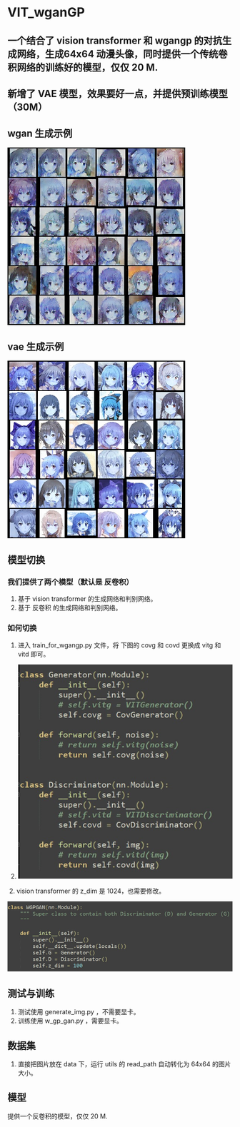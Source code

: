 # VIT_wganGP


## 一个结合了 vision transformer 和 wgangp 的对抗生成网络，生成64x64 动漫头像，同时提供一个传统卷积网络的训练好的模型，仅仅 20 M.



## 新增了 VAE 模型，效果要好一点，并提供预训练模型（30M）

## wgan 生成示例

![recons_7](https://github.com/Eric-is-good/VIT_wganGP/blob/main/out/recons_7.png)


## vae 生成示例

![recons_7](https://github.com/Eric-is-good/VIT_wganGP/blob/main/readmepic/true_1.png)




## 模型切换



### 我们提供了两个模型（默认是  反卷积）

1. 基于 vision transformer 的生成网络和判别网络。
2. 基于  反卷积  的生成网络和判别网络。



### 如何切换

1. 进入 train_for_wgangp.py 文件，将 下图的 covg 和 covd 更换成 vitg 和 vitd 即可。



1. ![](https://github.com/Eric-is-good/VIT_wganGP/blob/main/readmepic/1.jpg)

  

​     2.  vision transformer 的 z_dim 是 1024，也需要修改。

![2](https://github.com/Eric-is-good/VIT_wganGP/blob/main/readmepic/2.jpg)





## 测试与训练

1. 测试使用  generate_img.py ，不需要显卡。
2. 训练使用  w_gp_gan.py ，需要显卡。



## 数据集

1. 直接把图片放在 data 下，运行 utils 的 read_path 自动转化为 64x64 的图片大小。



## 模型

提供一个反卷积的模型，仅仅 20 M.

